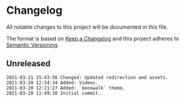 # Changelog

All notable changes to this project will be documented in this file.

The format is based on [Keep a Changelog](http://keepachangelog.com/en/1.0.0/)
and this project adheres to [Semantic Versioning](http://semver.org/spec/v2.0.0.html).

## Unreleased

```
2021-03-21 15:43:56 Changed: Updated redirection and assets.
2021-03-20 12:54:34 Added: Videos.
2021-03-20 12:21:27 Added: `moonwalk` theme.
2021-03-20 11:49:10 Initial commit.
```

